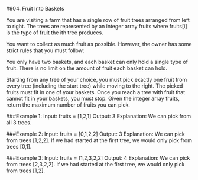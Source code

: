 #904. Fruit Into Baskets


You are visiting a farm that has a single row of fruit trees arranged from left to right. The trees 
are represented by an integer array fruits where fruits[i] is the type of fruit the ith tree 
produces.

You want to collect as much fruit as possible. However, the owner has some strict rules that you 
must follow:

You only have two baskets, and each basket can only hold a single type of fruit. There is no limit
on the amount of fruit each basket can hold.

Starting from any tree of your choice, you must pick exactly one fruit from every tree (including 
the start tree) while moving to the right. The picked fruits must fit in one of your baskets.
Once you reach a tree with fruit that cannot fit in your baskets, you must stop.
Given the integer array fruits, return the maximum number of fruits you can pick.

###Example 1:
Input: fruits = [1,2,1]
Output: 3
Explanation: We can pick from all 3 trees.

###Example 2:
Input: fruits = [0,1,2,2]
Output: 3
Explanation: We can pick from trees [1,2,2].
If we had started at the first tree, we would only pick from trees [0,1].

###Example 3:
Input: fruits = [1,2,3,2,2]
Output: 4
Explanation: We can pick from trees [2,3,2,2].
If we had started at the first tree, we would only pick from trees [1,2].